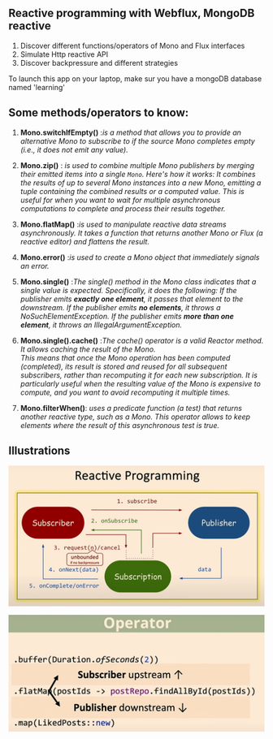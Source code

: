 ## Reactive programming with Webflux, MongoDB reactive

1) Discover different functions/operators of Mono and Flux interfaces
2) Simulate Http reactive API
3) Discover backpressure and different strategies

To launch this app on your laptop, make sur you have a mongoDB database named 'learning' 

## Some methods/operators to know:
1) **Mono.switchIfEmpty()** :<i>is a method that allows you to provide an alternative
Mono to subscribe to if the source Mono completes empty (i.e., it does not emit any value). 
</i>

2) **Mono.zip()** : <i>is used to combine multiple Mono publishers by merging their emitted items into a single `Mono`. Here's how it works:
It combines the results of up to several Mono instances into a new Mono, emitting a tuple containing the combined results or a computed value.
This is useful for when you want to wait for multiple asynchronous computations to complete and process their results together.
</i>

3) **Mono.flatMap()** :<i>is used to manipulate reactive data streams asynchronously. It takes a function that returns another 
Mono or Flux (a reactive editor) and flattens the result.
</i>

4) **Mono.error()** :<i>is used to create a Mono object that immediately signals an error.
</i>

5) **Mono.single()** :<i>The single() method in the Mono class indicates that a single value is expected. Specifically, it does the following:
If the publisher emits **exactly one element**, it passes that element to the downstream.
If the publisher emits **no elements**, it throws a NoSuchElementException.
If the publisher emits **more than one element**, it throws an IllegalArgumentException.
</i>
 
6) **Mono.single().cache()** :<i>The cache() operator is a valid Reactor method. It allows caching the result of the Mono.  
This means that once the Mono operation has been computed (completed), its result is stored and reused for all subsequent subscribers, 
rather than recomputing it for each new subscription.
It is particularly useful when the resulting value of the Mono is expensive to compute, and you want to avoid recomputing it multiple times.
</i>

7) **Mono.filterWhen()**: <i>uses a predicate function (a test) that returns another reactive type, such as a Mono<Boolean>. 
This operator allows to keep elements where the result of this asynchronous test is true.</i>


## Illustrations

![Description de l'image](./docs/reactive-schema.png)


![Description de l'image](./docs/reactive-operator-sample.png)